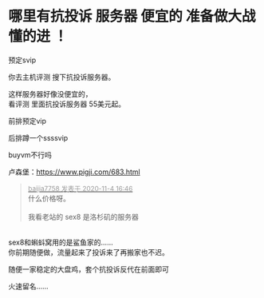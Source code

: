 # 哪里有抗投诉 服务器 便宜的 准备做大战懂的进 ！


预定svip<img src="static/image/smiley/yct/018.gif" smilieid="36" border="0" alt="" />

你去主机评测 搜下抗投诉服务器。

这样服务器好像没便宜的，<br />
看评测 里面抗投诉服务器 55美元起。

前排预定vip<img src="static/image/smiley/default/lol.gif" smilieid="12" border="0" alt="" />

后排蹲一个ssssvip

buyvm不行吗<img id="aimg_qS7bb" onclick="zoom(this, this.src, 0, 0, 0)" class="zoom" src="https://cdn.jsdelivr.net/gh/hishis/forum-master/public/images/patch.gif" onmouseover="img_onmouseoverfunc(this)" onload="thumbImg(this)" border="0" alt="" />

卢森堡：https://www.pigji.com/683.html

<div class="quote"><blockquote><font size="2"><a href="https://www.hostloc.com/forum.php?mod=redirect&amp;goto=findpost&amp;pid=9402429&amp;ptid=762401" target="_blank"><font color="#999999">baijia7758 发表于 2020-11-4 16:46</font></a></font><br />
什么价格呀。<br />
<br />
我看老站的 sex8 是洛杉矶的服务器</blockquote></div><br />
sex8和蝌蚪窝用的是鲨鱼家的……<br />
你前期随便做，流量起来了投诉来了再搬家也不迟。

随便一家稳定的大盘鸡，套个抗投诉反代在前面即可

火速留名……
